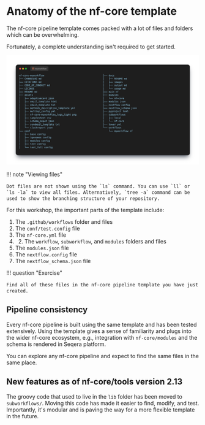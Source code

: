 # Anatomy of the nf-core template

The nf-core pipeline template comes packed with a lot of files and folders which can be overwhelming.

Fortunately, a complete understanding isn't required to get started.

![Anatomy of the nf-core template](img/4_template.png)

!!! note "Viewing files"

    Dot files are not shown using the `ls` command. You can use `ll` or `ls -la` to view all files. Alternatively, `tree -a` command can be used to show the branching structure of your repository.

For this workshop, the important parts of the template include:

1. The `.github/workflows` folder and files
2. The `conf/test.config` file
3. The `nf-core.yml` file
4.  2. The `workflow`, `subworkflow`, and `modules` folders and files
5. The `modules.json` file
6. The `nextflow.config` file
7. The `nextflow_schema.json` file

!!! question "Exercise"

    Find all of these files in the nf-core pipeline template you have just created.

## Pipeline consistency

Every nf-core pipeline is built using the same template and has been tested extensively. Using the template gives a sense of familiarity and plugs into the wider nf-core ecosystem, e.g., integration with `nf-core/modules` and the schema is rendered in Seqera platform.

You can explore any nf-core pipeline and expect to find the same files in the same place.

## New features as of nf-core/tools version 2.13

The groovy code that used to live in the `lib` folder has been moved to `subworkflows/`. Moving this code has made it easier to find, modify, and test. Importantly, it's modular and is paving the way for a more flexible template in the future.
